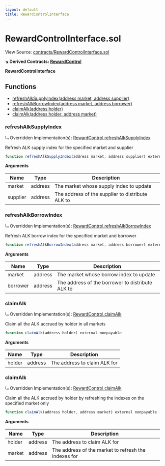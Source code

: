 ```yaml
---
layout: default
title: RewardControlInterface
---
```


# RewardControlInterface.sol

View Source: [contracts/RewardControlInterface.sol](../contracts/RewardControlInterface.sol)

**↘ Derived Contracts: [RewardControl](RewardControl.md)**

**RewardControlInterface**

## Functions

- [refreshAlkSupplyIndex(address market, address supplier)](#refreshalksupplyindex)
- [refreshAlkBorrowIndex(address market, address borrower)](#refreshalkborrowindex)
- [claimAlk(address holder)](#claimalk)
- [claimAlk(address holder, address market)](#claimalk)

### refreshAlkSupplyIndex

⤿ Overridden Implementation(s): [RewardControl.refreshAlkSupplyIndex](RewardControl.md#refreshalksupplyindex)

Refresh ALK supply index for the specified market and supplier

```js
function refreshAlkSupplyIndex(address market, address supplier) external nonpayable
```

**Arguments**

| Name        | Type           | Description  |
| ------------- |------------- | -----|
| market | address | The market whose supply index to update | 
| supplier | address | The address of the supplier to distribute ALK to | 

### refreshAlkBorrowIndex

⤿ Overridden Implementation(s): [RewardControl.refreshAlkBorrowIndex](RewardControl.md#refreshalkborrowindex)

Refresh ALK borrow index for the specified market and borrower

```js
function refreshAlkBorrowIndex(address market, address borrower) external nonpayable
```

**Arguments**

| Name        | Type           | Description  |
| ------------- |------------- | -----|
| market | address | The market whose borrow index to update | 
| borrower | address | The address of the borrower to distribute ALK to | 

### claimAlk

⤿ Overridden Implementation(s): [RewardControl.claimAlk](RewardControl.md#claimalk)

Claim all the ALK accrued by holder in all markets

```js
function claimAlk(address holder) external nonpayable
```

**Arguments**

| Name        | Type           | Description  |
| ------------- |------------- | -----|
| holder | address | The address to claim ALK for | 

### claimAlk

⤿ Overridden Implementation(s): [RewardControl.claimAlk](RewardControl.md#claimalk)

Claim all the ALK accrued by holder by refreshing the indexes on the specified market only

```js
function claimAlk(address holder, address market) external nonpayable
```

**Arguments**

| Name        | Type           | Description  |
| ------------- |------------- | -----|
| holder | address | The address to claim ALK for | 
| market | address | The address of the market to refresh the indexes for |